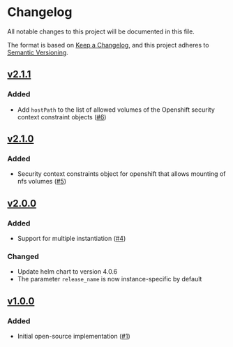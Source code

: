 # Changelog
All notable changes to this project will be documented in this file.

The format is based on [Keep a Changelog](https://keepachangelog.com/en/1.0.0/),
and this project adheres to [Semantic Versioning](https://semver.org/spec/v2.0.0.html).

## [v2.1.1]
### Added

- Add `hostPath` to the list of allowed volumes of the Openshift security context constraint objects ([#6])

## [v2.1.0]
### Added

- Security context constraints object for openshift that allows mounting of nfs volumes ([#5])


## [v2.0.0]
### Added

- Support for multiple instantiation ([#4])

### Changed

- Update helm chart to version 4.0.6
- The parameter `release_name` is now instance-specific by default


## [v1.0.0]
### Added

- Initial open-source implementation ([#1])

[Unreleased]: https://github.com/projectsyn/component-nfs-subdir-external-provisioner/compare/v1.0.0...HEAD
[v1.0.0]: https://github.com/projectsyn/component-nfs-subdir-external-provisioner/releases/tag/v1.0.0
[v2.0.0]: https://github.com/projectsyn/component-nfs-subdir-external-provisioner/releases/tag/v2.0.0
[v2.1.0]: https://github.com/projectsyn/component-nfs-subdir-external-provisioner/releases/tag/v2.1.0
[v2.1.1]: https://github.com/projectsyn/component-nfs-subdir-external-provisioner/releases/tag/v2.1.1

[#1]: https://github.com/projectsyn/component-nfs-subdir-external-provisioner/pull/1
[#4]: https://github.com/projectsyn/component-nfs-subdir-external-provisioner/pull/4
[#5]: https://github.com/projectsyn/component-nfs-subdir-external-provisioner/pull/5
[#6]: https://github.com/projectsyn/component-nfs-subdir-external-provisioner/pull/6
